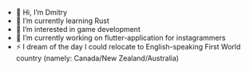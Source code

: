 - 👋 Hi, I’m Dmitry
- 🌱 I’m currently learning Rust
- 👀 I’m interested in game development
- 🔭 I’m currently working on flutter-application for instagrammers
- ⚡ I dream of the day I could relocate to English-speaking First World country (namely: Canada/New Zealand/Australia)
<!--
- 💞️ I’m looking to collaborate on ...
- 📫 How to reach me ...
-->
